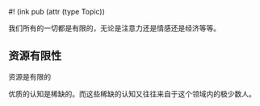 #! (ink pub (attr (type Topic))

我们所有的一切都是有限的，无论是注意力还是情感还是经济等等。

## 资源有限性

资源是有限的


优质的认知是稀缺的。而这些稀缺的认知又往往来自于这个领域内的极少数人。